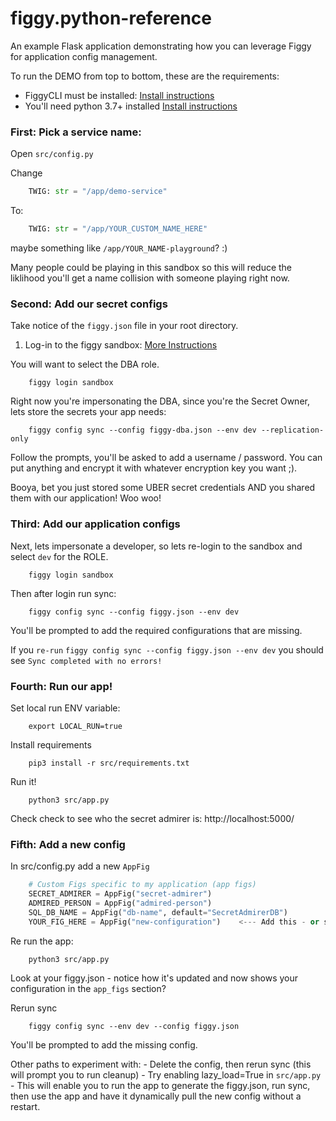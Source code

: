 # figgy.python-reference
An example Flask application demonstrating how you can leverage Figgy for application config management.

To run the DEMO from top to bottom, these are the requirements:

- FiggyCLI must be installed: [Install instructions](https://www.figgy.dev/docs/getting-started/install.html)
- You'll need python 3.7+ installed [Install instructions](https://www.python.org/downloads/)

### First: Pick a service name:
Open `src/config.py`

Change
```python
    TWIG: str = "/app/demo-service"
```
To:

```python
    TWIG: str = "/app/YOUR_CUSTOM_NAME_HERE"
```

maybe something like `/app/YOUR_NAME-playground`? :)

Many people could be playing in this sandbox so this will reduce the liklihood you'll get a name collision with someone
playing right now. 

### Second: Add our secret configs
Take notice of the `figgy.json` file in your root directory.

1. Log-in to the figgy sandbox: [More Instructions](https://www.figgy.dev/docs/getting-started/sandbox.html)

You will want to select the DBA role. 
 
```console
    figgy login sandbox
```

Right now you're impersonating the DBA, since you're the Secret Owner, lets store the secrets your app needs:
```console
    figgy config sync --config figgy-dba.json --env dev --replication-only
```
Follow the prompts, you'll be asked to add a username / password. You can put anything and encrypt it with whatever
encryption key you want ;). 

Booya, bet you just stored some UBER secret credentials AND you shared them with our application! Woo woo!

### Third: Add our application configs
Next, lets impersonate a developer, so lets re-login to the sandbox and select `dev` for the ROLE.

```console
    figgy login sandbox
```

Then after login run sync:
```console
    figgy config sync --config figgy.json --env dev
```

You'll be prompted to add the required configurations that are missing.

If you `re-run` `figgy config sync --config figgy.json --env dev` you should see `Sync completed with no errors!` 

### Fourth: Run our app!

Set local run ENV variable:
```console
    export LOCAL_RUN=true
```

Install requirements
```console
    pip3 install -r src/requirements.txt
```

Run it!
```
    python3 src/app.py
```

Check check to see who the secret admirer is: http://localhost:5000/

### Fifth: Add a new config

In src/config.py add a new `AppFig`
```python
    # Custom Figs specific to my application (app figs)
    SECRET_ADMIRER = AppFig("secret-admirer")
    ADMIRED_PERSON = AppFig("admired-person")
    SQL_DB_NAME = AppFig("db-name", default="SecretAdmirerDB")
    YOUR_FIG_HERE = AppFig("new-configuration")    <--- Add this - or something like it
```

Re run the app:
```console
    python3 src/app.py
```

Look at your figgy.json - notice how it's updated and now shows your configuration in the `app_figs` section?

Rerun sync
```console
    figgy config sync --env dev --config figgy.json
```

You'll be prompted to add the missing config.

Other paths to experiment with:
    - Delete the config, then rerun sync (this will prompt you to run cleanup)
    - Try enabling lazy_load=True in `src/app.py`
        - This will enable you to run the app to generate the figgy.json, run sync, then use the app and have it 
            dynamically pull the new config without a restart.